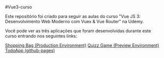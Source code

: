 #Vue3-curso

Este repositório foi criado para seguir as aulas do curso "Vue JS 3: Desenvolvimento Web Moderno com Vuex & Vue Router" na Udemy.

Você pode ver as três aplicações que foram desenvolvidas durante este curso entrando nos seguintes links:

[Shopping Bag (Production Environment)](https://vue3-curso-d80eum7bh-andrewcrescencio.vercel.app/#/)
[Quizz Game (Preview Environment)](https://vue3-curso-8jqgfrah4-andrewcrescencio.vercel.app)
[TodoApp (github-pages)](https://andrewcrescencio.github.io/vue3-curso/)
